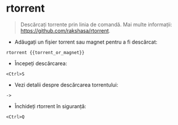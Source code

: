 # rtorrent

> Descărcați torrente prin linia de comandă.
> Mai multe informații: <https://github.com/rakshasa/rtorrent>.

- Adăugați un fișier torrent sau magnet pentru a fi descărcat:

`rtorrent {{torrent_or_magnet}}`

- Începeți descărcarea:

`<Ctrl>S`

- Vezi detalii despre descărcarea torrentului:

`->`

- Închideți rtorrent în siguranță:

`<Ctrl>Q`
